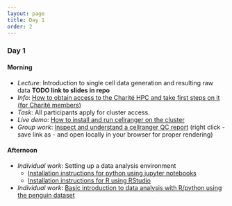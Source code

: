 ```yaml
---
layout: page
title: Day 1
order: 2
---
```


### Day 1

#### Morning
- _Lecture_: Introduction to single cell data generation and resulting raw data __TODO link to slides in repo__
- _Info_: [How to obtain access to the Charité HPC and take first steps on it (for Charité members)](https://github.com/buchauer-lab/charite-sc-data-course/blob/main/materials/Day1/L_cluster_usage.pdf)
- _Task_: All participants apply for cluster access.
- _Live demo_: [How to install and run cellranger on the cluster](https://buchauer-lab.github.io/charite-sc-data-course/cellranger_install/)
- _Group work_: [Inspect and understand a cellranger QC report](https://github.com/buchauer-lab/charite-sc-data-course/blob/main/materials/Day1/web_summary_PBMC_subset.html) (right click - save link as - and open locally in your browser for proper rendering)

#### Afternoon
- _Individual work_: Setting up a data analysis environment
  - [Installation instructions for python using jupyter notebooks](https://buchauer-lab.github.io/charite-sc-data-course/installpython/)
  - [Installation instructions for R using RStudio](https://buchauer-lab.github.io/charite-sc-data-course/R_Rstudio_install/)
- _Individual work_: [Basic introduction to data analysis with R/python using the penguin dataset](https://buchauer-lab.github.io/charite-sc-data-course/dataanalysisintro/)

